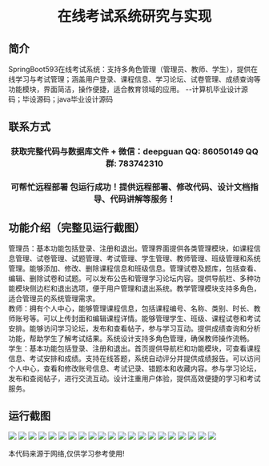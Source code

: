 <p><h1 align="center">在线考试系统研究与实现</h1></p>

## 简介
SpringBoot593在线考试系统：支持多角色管理（管理员、教师、学生），提供在线学习与考试管理；涵盖用户登录、课程信息、学习论坛、试卷管理、成绩查询等功能模块，界面简洁，操作便捷，适合教育领域的应用。    --计算机毕业设计源码；毕设源码；java毕业设计源码


## 联系方式
<p><h3 align="center">获取完整代码与数据库文件 + 微信：deepguan QQ: 86050149 QQ群: 783742310</h3></p>
<p><h3 align="center">可帮忙远程部署 包运行成功！提供远程部署、修改代码、设计文档指导、代码讲解等服务！</h3></p>

## 功能介绍（完整见运行截图）
管理员：基本功能包括登录、注册和退出。管理界面提供各类管理模块，如课程信息管理、试卷管理、试题管理、考试管理、学生管理、教师管理、班级管理和系统管理。能够添加、修改、删除课程信息和班级信息。管理试卷及题库，包括查看、编辑、删除试卷和试题。可以发布公告和管理学习论坛内容。提供导航栏、多种功能模块侧边栏和退出选项，便于用户管理和退出系统。教学管理模块支持多角色，适合管理员的系统管理需求。  
教师：拥有个人中心，能够管理课程信息，包括课程编号、名称、类别、时长、教师账号等。可以上传封面和编辑课程详情。能够管理学生、班级、课程试卷和考试安排。能够访问学习论坛，发布和查看帖子，参与学习互动。提供成绩查询和分析功能，帮助学生了解考试结果。系统设计支持多角色管理，确保教师操作流畅。  
学生：基本功能包括登录、注册和退出。首页提供导航栏和功能模块，可查看课程信息、考试安排和成绩。支持在线答题，系统自动评分并提供成绩报告。可以访问个人中心，查看和修改账号信息、考试记录、错题本和收藏内容。参与学习论坛，发布和查阅帖子，进行交流互动。设计注重用户体验，提供高效便捷的学习和考试服务。


## 运行截图
![](img/001.jpg)
![](img/002.jpg)
![](img/003.jpg)
![](img/004.jpg)
![](img/005.jpg)
![](img/006.jpg)
![](img/007.jpg)
![](img/008.jpg)
![](img/009.jpg)
![](img/010.jpg)
![](img/011.jpg)
![](img/012.jpg)
![](img/013.jpg)
![](img/014.jpg)
![](img/015.jpg)
![](img/016.jpg)
![](img/017.jpg)
![](img/018.jpg)
![](img/019.jpg)
![](img/020.jpg)
![](img/021.jpg)

<p>本代码来源于网络,仅供学习参考使用!</p>
